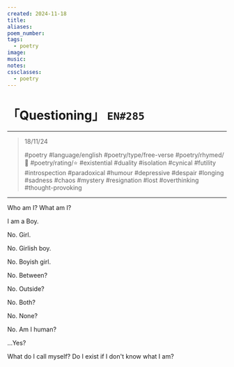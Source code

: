 ```yaml
---
created: 2024-11-18
title:
aliases:
poem_number:
tags:
  - poetry
image:
music:
notes:
cssclasses:
  - poetry
---
```

# 「Questioning」 `EN#285`

---

> 18/11/24
> 
> #poetry 
> #language/english 
> #poetry/type/free-verse 
> #poetry/rhymed/🔴 
> #poetry/rating/⭐ 
> #existential #duality #isolation #cynical #futility #introspection #paradoxical #humour #depressive #despair #longing #sadness #chaos #mystery #resignation #lost #overthinking #thought-provoking 

---

Who am I?
What am I?

I am a
Boy.

No.
Girl.

No.
Girlish boy.

No.
Boyish girl.

No.
Between?

No.
Outside?

No.
Both?

No.
None?

No.
Am I human?

...Yes?

What do I call myself?
Do I exist if I don't know what I am?